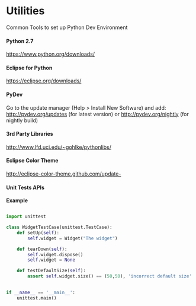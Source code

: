 # Utilities
Common Tools to set up Python Dev Environment

#### Python 2.7
https://www.python.org/downloads/

#### Eclipse for Python
https://eclipse.org/downloads/

#### PyDev
Go to the update manager (Help > Install New Software) and add: 
http://pydev.org/updates   (for latest version)   or 
http://pydev.org/nightly   (for nightly build)  


#### 3rd Party Libraries
http://www.lfd.uci.edu/~gohlke/pythonlibs/


#### Eclipse Color Theme
http://eclipse-color-theme.github.com/update-

#### Unit Tests APIs
**Example**
```python

import unittest

class WidgetTestCase(unittest.TestCase):
    def setUp(self):
        self.widget = Widget("The widget")

    def tearDown(self):
        self.widget.dispose()
        self.widget = None

    def testDefaultSize(self):
        assert self.widget.size() == (50,50), 'incorrect default size'
        

if __name__ == '__main__':
    unittest.main()
```  
